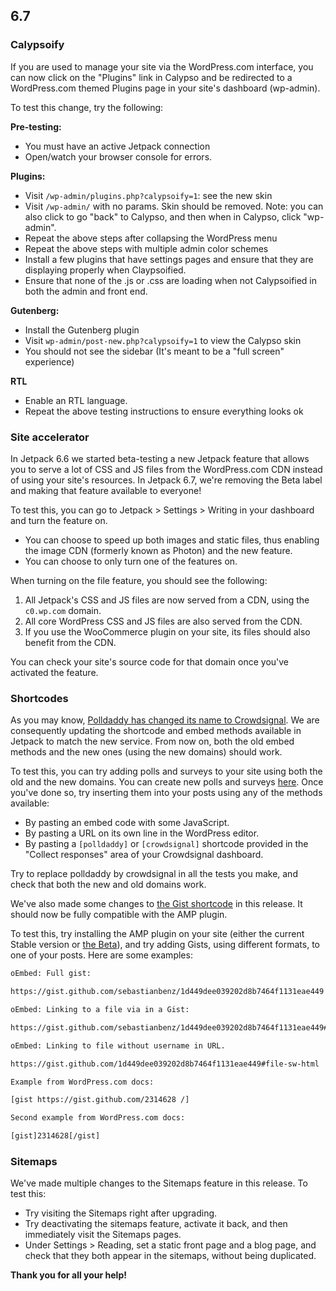 ## 6.7

### Calypsoify

If you are used to manage your site via the WordPress.com interface, you can now click on the "Plugins" link in Calypso and be redirected to a WordPress.com themed Plugins page in your site's dashboard (wp-admin).

To test this change, try the following:

**Pre-testing:**

- You must have an active Jetpack connection
- Open/watch your browser console for errors.

**Plugins:**

- Visit `/wp-admin/plugins.php?calypsoify=1`: see the new skin
- Visit `/wp-admin/` with no params. Skin should be removed. Note: you can also click to go "back" to Calypso, and then when in Calypso, click "wp-admin".
- Repeat the above steps after collapsing the WordPress menu
- Repeat the above steps with multiple admin color schemes
- Install a few plugins that have settings pages and ensure that they are displaying properly when Claypsoified.
- Ensure that none of the .js or .css are loading when not Calypsoified in both the admin and front end.

**Gutenberg:**

- Install the Gutenberg plugin
- Visit `wp-admin/post-new.php?calypsoify=1` to view the Calypso skin
- You should not see the sidebar (It's meant to be a "full screen" experience)

**RTL**

- Enable an RTL language.
- Repeat the above testing instructions to ensure everything looks ok

### Site accelerator

In Jetpack 6.6 we started beta-testing a new Jetpack feature that allows you to serve a lot of CSS and JS files from the WordPress.com CDN instead of using your site's resources. In Jetpack 6.7, we're removing the Beta label and making that feature available to everyone!

To test this, you can go to Jetpack > Settings > Writing in your dashboard and turn the feature on.

- You can choose to speed up both images and static files, thus enabling the image CDN (formerly known as Photon) and the new feature.
- You can choose to only turn one of the features on.

When turning on the file feature, you should see the following:

1. All Jetpack's CSS and JS files are now served from a CDN, using the `c0.wp.com` domain.
2. All core WordPress CSS and JS files are also served from the CDN.
3. If you use the WooCommerce plugin on your site, its files should also benefit from the CDN.

You can check your site's source code for that domain once you've activated the feature.

### Shortcodes

As you may know, [Polldaddy has changed its name to Crowdsignal](https://crowdsignal.com/2018/10/18/introducing-crowdsignal/). We are consequently updating the shortcode and embed methods available in Jetpack to match the new service. From now on, both the old embed methods and the new ones (using the new domains) should work.

To test this, you can try adding polls and surveys to your site using both the old and the new domains. You can create new polls and surveys [here](https://polldaddy.com/dashboard/). Once you've done so, try inserting them into your posts using any of the methods available:
- By pasting an embed code with some JavaScript.
- By pasting a URL on its own line in the WordPress editor.
- By pasting a `[polldaddy]` or `[crowdsignal]` shortcode provided in the "Collect responses" area of your Crowdsignal dashboard.

Try to replace polldaddy by crowdsignal in all the tests you make, and check that both the new and old domains work.

We've also made some changes to [the Gist shortcode](https://en.support.wordpress.com/gist/) in this release. It should now be fully compatible with the AMP plugin.

To test this, try installing the AMP plugin on your site (either the current Stable version or [the Beta](https://github.com/Automattic/amp-wp/releases/tag/1.0-RC1-built)), and try adding Gists, using different formats, to one of your posts. Here are some examples:

```html
oEmbed: Full gist:

https://gist.github.com/sebastianbenz/1d449dee039202d8b7464f1131eae449

oEmbed: Linking to a file via in a Gist:

https://gist.github.com/sebastianbenz/1d449dee039202d8b7464f1131eae449#file-sw-html

oEmbed: Linking to file without username in URL.

https://gist.github.com/1d449dee039202d8b7464f1131eae449#file-sw-html

Example from WordPress.com docs:

[gist https://gist.github.com/2314628 /]

Second example from WordPress.com docs:

[gist]2314628[/gist]
```

### Sitemaps

We've made multiple changes to the Sitemaps feature in this release. To test this:

- Try visiting the Sitemaps right after upgrading.
- Try deactivating the sitemaps feature, activate it back, and then immediately visit the Sitemaps pages.
- Under Settings > Reading, set a static front page and a blog page, and check that they both appear in the sitemaps, without being duplicated.

**Thank you for all your help!**

